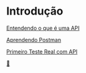 # Introdução

[Entendendo o que é uma API](https://github.com/pcfelias65-code/Automation/blob/Introdu%C3%A7%C3%A3o/0000%20-%20Entendendo%20o%20que%20%C3%A9%20uma%20API.md)

[Aprendendo Postman](https://github.com/pcfelias65-code/Automation/blob/Introdu%C3%A7%C3%A3o/1000%20-%20Aprendendo%20Postman.md)

[Primeiro Teste Real com API](https://github.com/pcfelias65-code/Automation/blob/Introdu%C3%A7%C3%A3o/2000%20-%20Primeiro%20teste%20real%20com%20API.md)


[🏡](https://github.com/pcfelias65-code/Automation/blob/main/README.md)

